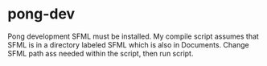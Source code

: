 # pong-dev
Pong development
SFML must be installed.
My compile script assumes that SFML is in a directory labeled SFML which is also in Documents. Change SFML
path ass needed within the script, then run script.
